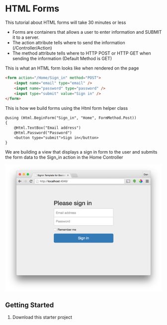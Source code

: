 # HTML Forms

This tutorial about HTML forms will take 30 minutes or less

- Forms are containers that allows a user to enter information and SUBMIT it to a server.
- The action attribute tells where to send the information (/Controller/Action)
- The method attribute tells where to HTTP POST or HTTP GET when sending the information (Default Method is GET)

This is what an HTML form looks like when rendered on the page
```html
<form action="/Home/Sign_in" method="POST">
	<input name="email" type="email" />
	<input name="password" type="password" />
	<input type="submit" value="Sign in" />
</form>
```
This is how we build forms using the Html form helper class
```
@using (Html.BeginForm("Sign_in", "Home", FormMethod.Post))
{
    @Html.TextBox("Email address")
    @Html.Password("Password")
    <button type="submit">Sign in</button>
}
```
We are building a view that displays a sign in form to the user and submits the form data to the Sign_in action in the Home Controller

![picture of complete product](images/finished.png)

## Getting Started

1. Download this starter project



